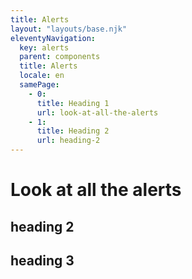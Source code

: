 ```yaml
---
title: Alerts
layout: "layouts/base.njk"
eleventyNavigation:
  key: alerts
  parent: components
  title: Alerts
  locale: en
  samePage:
    - 0:
      title: Heading 1
      url: look-at-all-the-alerts
    - 1:
      title: Heading 2
      url: heading-2
---
```


# Look at all the alerts

## heading 2

## heading 3

